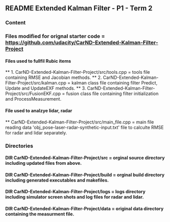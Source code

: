 ## README Extended Kalman Filter - P1 - Term 2

### Content

### Files modified for orignal starter code =  https://github.com/udacity/CarND-Extended-Kalman-Filter-Project


#### Files used to fullfil Rubic items
** 1. CarND-Extended-Kalman-Filter-Project/src/tools.cpp = tools file containing RMSE and Jacobian methods.
** 2. CarND-Extended-Kalman-Filter-Project/src/kalman.cpp = kalman class file containing filter Predict, Update and UpdateEXF methods. 
** 3. CarND-Extended-Kalman-Filter-Project/src/FusionEKF.cpp = fusion class file containing filter initialization and ProcessMeasurement. 

#### File used to analzye lidar, radar  
** CarND-Extended-Kalman-Filter-Project/src/main_file.cpp = main file reading data 'obj_pose-laser-radar-synthetic-input.txt' file to calculte RMSE for radar and lidar separately.
 
### Directories

#### DIR CarND-Extended-Kalman-Filter-Project/src = orginal source directory including updated files from above.  
#### DIR CarND-Extended-Kalman-Filter-Project/build = orginal build directory including generated executables and makefiles.
#### DIR CarND-Extended-Kalman-Filter-Project/logs = logs directory including simulator screen shots and log files for radar and lidar.
#### DIR CarND-Extended-Kalman-Filter-Project/data = original data directory containing the measurment file. 
